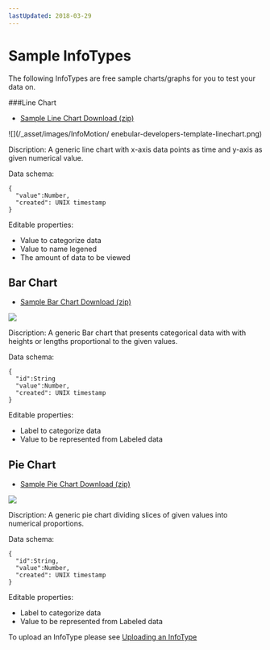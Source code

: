 ```yaml
---
lastUpdated: 2018-03-29
---
```


# Sample InfoTypes 

The following InfoTypes are free sample charts/graphs for you to test your data on. 

###Line Chart 

<ul> 
  <li><a href="/_asset/sample/line-chart.zip" target="_blank">Sample Line Chart  Download (zip)</a></li> 
</ul> 

![](/_asset/images/InfoMotion/
enebular-developers-template-linechart.png)

Discription: 
	A generic line chart with x-axis data points as time and y-axis as given numerical value. 

Data schema:
```
{
  "value":Number,
  "created": UNIX timestamp
}
```

Editable properties: 
- Value to categorize data 
- Value to name legened 
- The amount of data to be viewed 

## Bar Chart 

<ul> 
  <li><a href="/_asset/sample/bar-chart.zip" target="_blank">Sample Bar Chart Download (zip)</a>
  </li> 
</ul> 

![](/_asset/images/InfoMotion/enebular-developers-template-bar.png)


Discription: 
		A generic Bar chart that presents categorical data with with heights or lengths proportional to the given values. 

Data schema: 
```
{
  "id":String
  "value":Number,
  "created": UNIX timestamp
}
```

Editable properties: 
- Label to categorize data 
- Value to be represented from Labeled data 

## Pie Chart 

<ul> 
  <li> 
    <a href="/_asset/sample/pie-chart.zip" target="_blank">Sample Pie Chart Download (zip)</a></li> 
</ul> 

![](/_asset/images/InfoMotion/enebular-developers-template-pie.png)


Discription: 
	A generic pie chart dividing slices of given values into numerical proportions. 
	
Data schema:
```
{
  "id":String,
  "value":Number,
  "created": UNIX timestamp
}
```

Editable properties: 
- Label to categorize data 
- Value to be represented from Labeled data 

To upload an InfoType please see [Uploading an InfoType](./UploadInfoType.md) 
